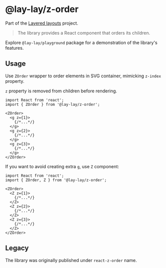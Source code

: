 # @lay-lay/z-order

Part of the [Layered layouts](https://github.com/devgru/lay-lay) project.

> The library provides a React component that orders its children.

Explore `@lay-lay/playground` package for a demonstration of the library's features.

## Usage

Use `ZOrder` wrapper to order elements in SVG container, mimicking `z-index` property.

`z` property is removed from children before rendering.

```tsx
import React from 'react';
import { ZOrder } from '@lay-lay/z-order';

<ZOrder>
  <g z={1}>
    {/*...*/}
  </g>
  <g z={2}>
    {/*...*/}
  </g>
  <g z={3}>
    {/*...*/}
  </g>
</ZOrder>
```

If you want to avoid creating extra `g`, use `Z` component:

```tsx
import React from 'react';
import { ZOrder, Z } from '@lay-lay/z-order';

<ZOrder>
  <Z z={1}>
    {/*...*/}
  </Z>
  <Z z={2}>
    {/*...*/}
  </Z>
  <Z z={3}>
    {/*...*/}
  </Z>
</ZOrder>
```

## Legacy

The library was originally published under `react-z-order` name.
